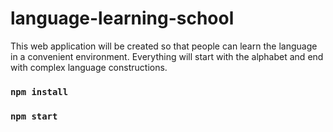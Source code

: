 # language-learning-school
This web application will be created so that people can learn the language in a convenient environment. Everything will start with the alphabet and end with complex language constructions.

### `npm install`

### `npm start`